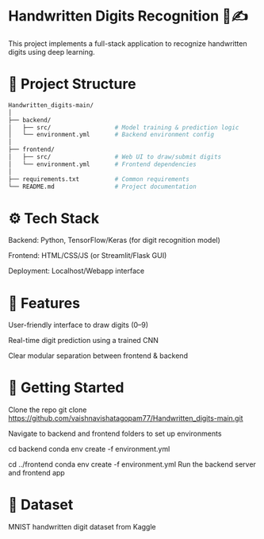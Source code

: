 # Handwritten Digits Recognition 🧠✍️
This project implements a full-stack application to recognize handwritten digits using deep learning.

# 🔧 Project Structure
```bash
Handwritten_digits-main/
│
├── backend/
│   ├── src/                  # Model training & prediction logic
│   └── environment.yml       # Backend environment config
│
├── frontend/
│   ├── src/                  # Web UI to draw/submit digits
│   └── environment.yml       # Frontend dependencies
│
├── requirements.txt          # Common requirements
└── README.md                 # Project documentation
```
# ⚙️ Tech Stack
Backend: Python, TensorFlow/Keras (for digit recognition model)

Frontend: HTML/CSS/JS (or Streamlit/Flask GUI)

Deployment: Localhost/Webapp interface

# 🎯 Features
User-friendly interface to draw digits (0–9)

Real-time digit prediction using a trained CNN

Clear modular separation between frontend & backend

# 🚀 Getting Started
Clone the repo
git clone https://github.com/vaishnavishatagopam77/Handwritten_digits-main.git

Navigate to backend and frontend folders to set up environments

cd backend
conda env create -f environment.yml

cd ../frontend
conda env create -f environment.yml
Run the backend server and frontend app

# 📁 Dataset
MNIST handwritten digit dataset from Kaggle

